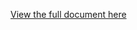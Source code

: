 [View the full document here](https://docs.google.com/document/d/1L2x4a0NoOBENj2hHtpS8h6y0a2F0a1vKaW-aN8AmyqM/edit?usp=sharing)
